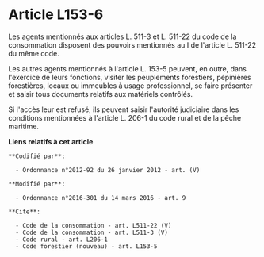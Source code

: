 # Article L153-6

Les agents mentionnés aux articles L. 511-3 et L. 511-22 du code de la consommation disposent des pouvoirs mentionnés au I de
l'article L. 511-22 du même code.

Les autres agents mentionnés à l'article L. 153-5 peuvent, en outre, dans l'exercice de leurs fonctions, visiter les
peuplements forestiers, pépinières forestières, locaux ou immeubles à usage professionnel, se faire présenter et saisir tous
documents relatifs aux matériels contrôlés.

Si l'accès leur est refusé, ils peuvent saisir l'autorité judiciaire dans les conditions mentionnées à l'article L. 206-1 du
code rural et de la pêche maritime.

**Liens relatifs à cet article**

	**Codifié par**:

	  - Ordonnance n°2012-92 du 26 janvier 2012 - art. (V)

	**Modifié par**:

	  - Ordonnance n°2016-301 du 14 mars 2016 - art. 9

	**Cite**:

	  - Code de la consommation - art. L511-22 (V)
	  - Code de la consommation - art. L511-3 (V)
	  - Code rural - art. L206-1
	  - Code forestier (nouveau) - art. L153-5
